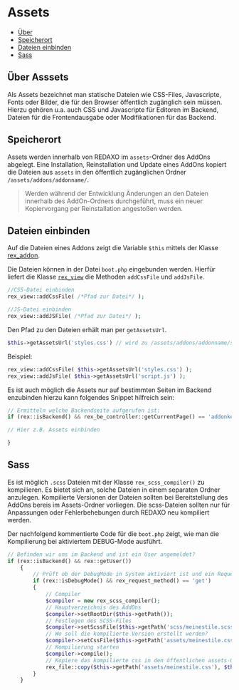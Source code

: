 # Assets

- [Über](#plugin)
- [Speicherort](#speicherort)
- [Dateien einbinden](#einbinden)
- [Sass](#sass)

<a name="ueber"></a>
## Über Asssets

Als Assets bezeichnet man statische Dateien wie CSS-Files, Javascripte, Fonts oder Bilder, die für den Browser öffentlich zugänglich sein müssen. Hierzu gehören u.a. auch CSS und Javascripte für Editoren im Backend, Dateien für die Frontendausgabe oder Modifikationen für das Backend.   

<a name="speicherort"></a>
## Speicherort

Assets werden innerhalb von REDAXO im `assets`-Ordner des AddOns abgelegt. Eine Installation, Reinstallation und Update eines AddOns kopiert die Dateien aus `assets` in den öffentlich zugänglichen Ordner `/assets/addons/addonname/`. 

> Werden während der Entwicklung Änderungen an den Dateien innerhalb des AddOn-Ordners durchgeführt, muss ein neuer Kopiervorgang per Reinstallation angestoßen werden.   

<a name="einbinden"></a>
## Dateien einbinden

Auf die Dateien eines Addons zeigt die Variable `$this` mittels der Klasse [rex_addon](http://www.redaxo.org/docs/master/class-rex_addon.html).

Die Dateien können in der Datei `boot.php` eingebunden werden. Hierfür liefert die Klasse [`rex_view`](http://www.redaxo.org/docs/master/class-rex_view.html) die Methoden `addCssFile` und `addJsFile`.

```php
//CSS-Datei einbinden
rex_view::addCssFile( /*Pfad zur Datei*/ );

//JS-Datei einbinden
rex_view::addJSFile( /*Pfad zur Datei*/ );
```
Den Pfad zu den Dateien erhält man per `getAssetsUrl`.

```php
$this->getAssetsUrl('styles.css') // wird zu /assets/addons/addonname/styles.css
```

Beispiel:

```php
rex_view::addCssFile( $this->getAssetsUrl('styles.css') );
rex_view::addJsFile( $this->getAssetsUrl('script.js') );
```

Es ist auch möglich die Assets nur auf bestimmten Seiten im Backend enzubinden hierzu kann folgendes Snippet hilfreich sein: 

```php
// Ermitteln welche Backendseite aufgerufen ist:
if (rex::isBackend() && rex_be_controller::getCurrentPage() == 'addonkey/unterseite') { 

// Hier z.B. Assets einbinden

}
```

<a name="sass"></a>
## Sass

Es ist möglich `.scss` Dateien mit der Klasse `rex_scss_compiler()` zu kompilieren. Es bietet sich an, solche Dateien in einem separaten Ordner anzulegen. Kompilierte Versionen der Dateien sollten bei Bereitstellung des AddOns bereis im Assets-Ordner vorliegen. Die scss-Dateien sollten nur für Anpassungen oder Fehlerbehebungen durch REDAXO neu kompiliert werden. 

Der nachfolgend kommentierte Code für die `boot.php` zeigt, wie man die Kompilierung bei aktiviertem DEBUG-Mode ausführt. 

```php
// Befinden wir uns im Backend und ist ein User angemeldet?
if (rex::isBackend() && rex::getUser())
    {
        // Prüft ob der DebugMode in System aktiviert ist und ein Request erfolgte
        if (rex::isDebugMode() && rex_request_method() == 'get')
        {
            // Compiler
            $compiler = new rex_scss_compiler();
            // Hauptverzeichnis des AddOns
            $compiler->setRootDir($this->getPath());
            // Festlegen des SCSS-Files
            $compiler->setScssFile($this->getPath('scss/meinestile.scss'));
            // Wo soll die kompilierte Version erstellt werden?
            $compiler->setCssFile($this->getPath('assets/meinestile.css'));
            // Kompilierung starten
            $compiler->compile();
            // Kopiere das kompilierte css in den öffentlichen assets-Ordner
            rex_file::copy($this->getPath('assets/meinestile.css'), $this->getAssetsPath('meinestile.css'));
        }
    }
```



